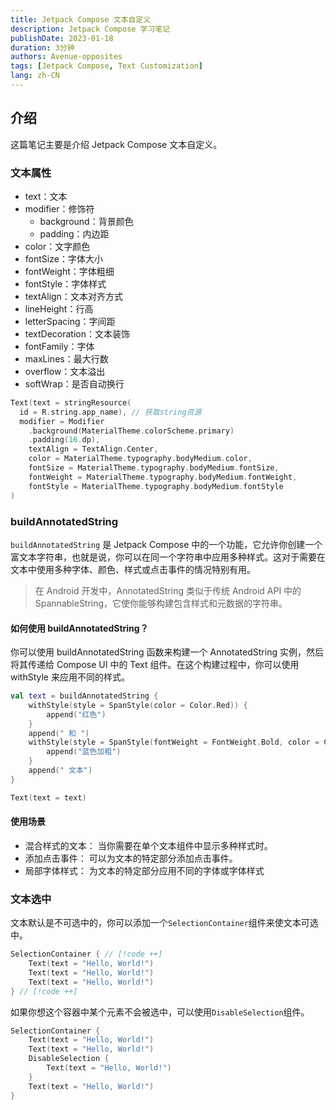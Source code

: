 ```yaml
---
title: Jetpack Compose 文本自定义
description: Jetpack Compose 学习笔记
publishDate: 2023-01-18
duration: 3分钟
authors: Avenue-opposites
tags: [Jetpack Compose, Text Customization]
lang: zh-CN
---
```


## 介绍

这篇笔记主要是介绍 Jetpack Compose 文本自定义。

### 文本属性

- text：文本
- modifier：修饰符
  - background：背景颜色
  - padding：内边距
- color：文字颜色
- fontSize：字体大小
- fontWeight：字体粗细
- fontStyle：字体样式
- textAlign：文本对齐方式
- lineHeight：行高
- letterSpacing：字间距
- textDecoration：文本装饰
- fontFamily：字体
- maxLines：最大行数
- overflow：文本溢出
- softWrap：是否自动换行

```kotlin
Text(text = stringResource(
  id = R.string.app_name), // 获取string资源
  modifier = Modifier
    .background(MaterialTheme.colorScheme.primary)
    .padding(16.dp),
    textAlign = TextAlign.Center,
    color = MaterialTheme.typography.bodyMedium.color,
    fontSize = MaterialTheme.typography.bodyMedium.fontSize,
    fontWeight = MaterialTheme.typography.bodyMedium.fontWeight,
    fontStyle = MaterialTheme.typography.bodyMedium.fontStyle
)
```

### buildAnnotatedString

`buildAnnotatedString` 是 Jetpack Compose 中的一个功能，它允许你创建一个富文本字符串，也就是说，你可以在同一个字符串中应用多种样式。这对于需要在文本中使用多种字体、颜色、样式或点击事件的情况特别有用。

> 在 Android 开发中，AnnotatedString 类似于传统 Android API 中的 SpannableString，它使你能够构建包含样式和元数据的字符串。

#### 如何使用 buildAnnotatedString？

你可以使用 buildAnnotatedString 函数来构建一个 AnnotatedString 实例，然后将其传递给 Compose UI 中的 Text 组件。在这个构建过程中，你可以使用 withStyle 来应用不同的样式。

```kotlin
val text = buildAnnotatedString {
    withStyle(style = SpanStyle(color = Color.Red)) {
        append("红色")
    }
    append(" 和 ")
    withStyle(style = SpanStyle(fontWeight = FontWeight.Bold, color = Color.Blue)) {
        append("蓝色加粗")
    }
    append(" 文本")
}

Text(text = text)
```

#### 使用场景

- 混合样式的文本： 当你需要在单个文本组件中显示多种样式时。
- 添加点击事件： 可以为文本的特定部分添加点击事件。
- 局部字体样式： 为文本的特定部分应用不同的字体或字体样式

### 文本选中

文本默认是不可选中的，你可以添加一个`SelectionContainer`组件来使文本可选中。

```kotlin
SelectionContainer { // [!code ++]
    Text(text = "Hello, World!")
    Text(text = "Hello, World!")
    Text(text = "Hello, World!")
} // [!code ++]
```

如果你想这个容器中某个元素不会被选中，可以使用`DisableSelection`组件。

```kotlin ml [-- {3} | ++ {4-6}]
SelectionContainer {
    Text(text = "Hello, World!")
    Text(text = "Hello, World!")
    DisableSelection {
        Text(text = "Hello, World!")
    }
    Text(text = "Hello, World!")
}
```